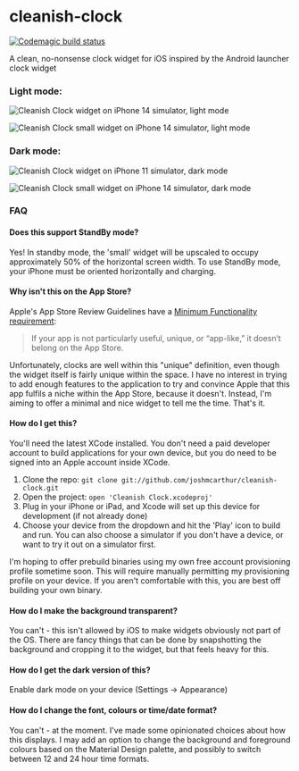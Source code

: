 # cleanish-clock

[![Codemagic build status](https://api.codemagic.io/apps/5fe6626515bfd1dbbe13d380/ios-app/status_badge.svg)](https://codemagic.io/apps/5fe6626515bfd1dbbe13d380/ios-app/latest_build)

A clean, no-nonsense clock widget for iOS inspired by the Android launcher clock widget

### Light mode:

![Cleanish Clock widget on iPhone 14 simulator, light mode](https://github.com/joshmcarthur/cleanish-clock/raw/main/screenshots/light.png)

![Cleanish Clock small widget on iPhone 14 simulator, light mode](https://github.com/joshmcarthur/cleanish-clock/raw/main/screenshots/light-small.png)

### Dark mode:

![Cleanish Clock widget on iPhone 11 simulator, dark mode](https://github.com/joshmcarthur/cleanish-clock/raw/main/screenshots/dark.png)

![Cleanish Clock small widget on iPhone 14 simulator, dark mode](https://github.com/joshmcarthur/cleanish-clock/raw/main/screenshots/dark-small.png)

### FAQ

#### Does this support StandBy mode?

Yes! In standby mode, the 'small' widget will be upscaled to occupy approximately 50% of the horizontal screen width. To use StandBy mode, your iPhone must be oriented horizontally and charging.

#### Why isn't this on the App Store?

Apple's App Store Review Guidelines have a [Minimum Functionality requirement](https://developer.apple.com/app-store/review/guidelines/#4.2):

> If your app is not particularly useful, unique, or “app-like,” it doesn’t belong on the App Store.

Unfortunately, clocks are well within this "unique" definition, even though the widget itself is fairly unique within the space. I have no interest in trying to add enough features to the application to try and convince Apple that this app fulfils a niche within the App Store, because it doesn't. Instead, I'm aiming to offer a minimal and nice widget to tell me the time. That's it.

#### How do I get this?

You'll need the latest XCode installed. You don't need a paid developer account to build applications for your own device, but you do need to be signed into an Apple account inside XCode.

1. Clone the repo: `git clone git://github.com/joshmcarthur/cleanish-clock.git`
2. Open the project: `open 'Cleanish Clock.xcodeproj'`
3. Plug in your iPhone or iPad, and Xcode will set up this device for development (if not already done)
4. Choose your device from the dropdown and hit the 'Play' icon to build and run. You can also choose a simulator if you don't have a device, or want to try it out on a simulator first.

I'm hoping to offer prebuild binaries using my own free account provisioning profile sometime soon. This will require manually permitting my provisioning profile on your device. If you aren't comfortable with this, you are best off building your own binary.

#### How do I make the background transparent?

You can't - this isn't allowed by iOS to make widgets obviously not part of the OS. There are fancy things that can be done by snapshotting the background and cropping it to the widget, but that feels heavy for this.

#### How do I get the dark version of this?

Enable dark mode on your device (Settings -> Appearance)

#### How do I change the font, colours or time/date format?

You can't - at the moment. I've made some opinionated choices about how this displays. I may add an option to change the background and foreground colours based on the Material Design palette, and possibly to switch between 12 and 24 hour time formats.
